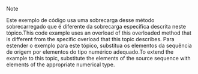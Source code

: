 > [!NOTE]
>  <span data-ttu-id="6adbd-101">Este exemplo de código usa uma sobrecarga desse método sobrecarregado que é diferente da sobrecarga específica descrita neste tópico.</span><span class="sxs-lookup"><span data-stu-id="6adbd-101">This code example uses an overload of this overloaded method that is different from the specific overload that this topic describes.</span></span> <span data-ttu-id="6adbd-102">Para estender o exemplo para este tópico, substitua os elementos da sequência de origem por elementos do tipo numérico adequado.</span><span class="sxs-lookup"><span data-stu-id="6adbd-102">To extend the example to this topic, substitute the elements of the source sequence with elements of the appropriate numerical type.</span></span>